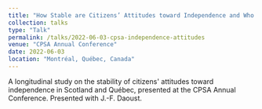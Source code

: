 ```yaml
---
title: "How Stable are Citizens’ Attitudes toward Independence and Who Changes Their Minds? A Longitudinal Study of Scotland and Québec"
collection: talks
type: "Talk"
permalink: /talks/2022-06-03-cpsa-independence-attitudes
venue: "CPSA Annual Conference"
date: 2022-06-03
location: "Montréal, Québec, Canada"
---
```


A longitudinal study on the stability of citizens' attitudes toward independence in Scotland and Québec, presented at the CPSA Annual Conference. Presented with J.-F. Daoust.
